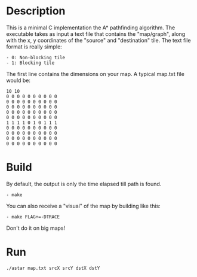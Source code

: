 # Description
This is a minimal C implementation the A\* pathfinding algorithm.
The executable takes as input a text file that contains the "map/graph", along
with the x, y coordinates of the "source" and "destination" tile.
The text file format is really simple:
```
- 0: Non-blocking tile
- 1: Blocking tile
```
The first line contains the dimensions on your map. A typical map.txt file
would be:
```
10 10
0 0 0 0 0 0 0 0 0 0
0 0 0 0 0 0 0 0 0 0
0 0 0 0 0 0 0 0 0 0
0 0 0 0 0 0 0 0 0 0
0 0 0 0 0 0 0 0 0 0
1 1 1 1 0 1 0 1 1 1
0 0 0 0 0 0 0 0 0 0
0 0 0 0 0 0 0 0 0 0
0 0 0 0 0 0 0 0 0 0
0 0 0 0 0 0 0 0 0 0
```

# Build
By default, the output is only the time elapsed till path is found.
```
- make
```
You can also receive a "visual" of the map by building like this:
```
- make FLAG+=-DTRACE
```
Don't do it on big maps!

# Run
```
./astar map.txt srcX srcY dstX dstY
```
